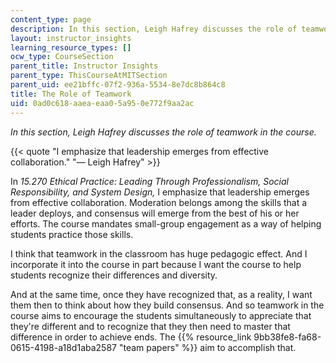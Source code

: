```yaml
---
content_type: page
description: In this section, Leigh Hafrey discusses the role of teamwork in the course.
layout: instructor_insights
learning_resource_types: []
ocw_type: CourseSection
parent_title: Instructor Insights
parent_type: ThisCourseAtMITSection
parent_uid: ee21bffc-07f2-936a-5534-8e7dc8b864c8
title: The Role of Teamwork
uid: 0ad0c618-aaea-eaa0-5a95-0e772f9aa2ac
---
```


_In this section, Leigh Hafrey discusses the role of teamwork in the course._

{{< quote "I emphasize that leadership emerges from effective collaboration." "— Leigh Hafrey" >}}

In _15.270 Ethical Practice: Leading Through Professionalism, Social Responsibility, and System Design,_ I emphasize that leadership emerges from effective collaboration. Moderation belongs among the skills that a leader deploys, and consensus will emerge from the best of his or her efforts. The course mandates small-group engagement as a way of helping students practice those skills.

I think that teamwork in the classroom has huge pedagogic effect. And I incorporate it into the course in part because I want the course to help students recognize their differences and diversity.

And at the same time, once they have recognized that, as a reality, I want them then to think about how they build consensus. And so teamwork in the course aims to encourage the students simultaneously to appreciate that they're different and to recognize that they then need to master that difference in order to achieve ends. The {{% resource_link 9bb38fe8-fa68-0615-4198-a18d1aba2587 "team papers" %}} aim to accomplish that.